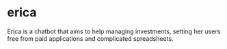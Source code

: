 # erica
Erica is a chatbot that aims to help managing investments, setting her users free from paid applications and complicated spreadsheets.
